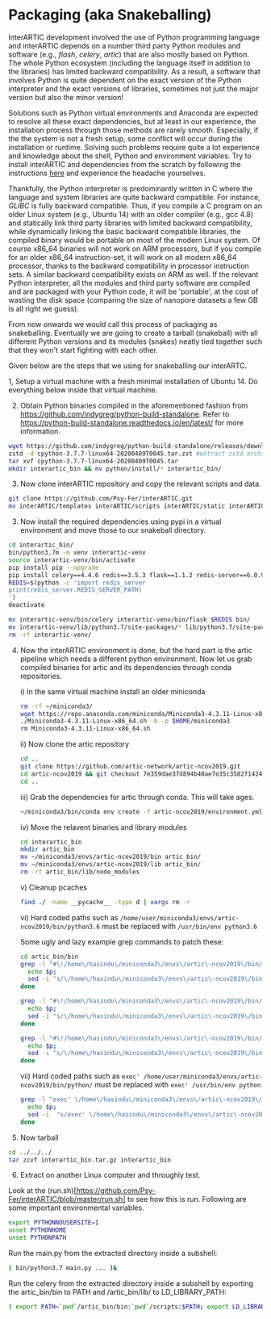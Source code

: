 
# Packaging (aka Snakeballing)

InterARTIC development involved the use of Python programming language and interARTIC depends on a number third party Python modules and software (e.g., *flash*, *celery*, *artic*) that are also mostly based on Python. The whole Python ecosystem (including the language itself in addition to the libraries) has limited backward compatibility. As a result, a software that involves Python is quite dependent on the exact version of the Python interpreter and the exact versions of libraries, sometimes not just the major version but also the minor version! 

Solutions such as Python virtual environments and Anaconda are expected to resolve all these exact dependencies, but at least in our experience, the installation process through those methods are rarely smooth. Especially, if the the system is not a fresh setup, some conflict will occur during the installation or runtime. Solving such problems require quite a lot experience and knowledge about the shell, Python and environment variables. Try to install interARTIC and dependencies from the scratch by following the instructions [here](https://psy-fer.github.io/interARTIC/installation) and experience the headache yourselves.

Thankfully, the Python interpreter is predominantly written in C where the language and system libraries are quite backward compatible. For instance, *GLIBC* is fully backward compatible. Thus, if you compile a C program on an older Linux system (e.g., Ubuntu 14) with an older compiler (e.g., gcc 4.8) and statically link third party libraries with limited backward compatibility, while dynamically linking the basic backward compatible libraries, the compiled binary would be portable on most of the modern Linux system. Of course x86_64 binaries will not work on ARM processors, but if you compile for an older x86_64 instruction-set, it will work on all modern x86_64 processor, thanks to the backward compatibility in processor instruction sets. A similar backward compatibility exists on ARM as well. If the relevant Python interpreter, all the modules and third party software are compiled and are packaged with your Python code, it will be 'portable', at the cost of wasting the disk space (comparing the size of nanopore datasets a few GB is all right we guess).

From now onwards we would call this process of packaging as snakeballing. Eventually we are going to create a tarball (snakeball) with all different Python versions and its modules (snakes) neatly tied together such that they won't start fighting with each other.

Given below are the steps that we using for snakeballing our interARTC.


1, Setup a virtual machine with a fresh minimal installation of Ubuntu 14. Do everything below inside that virtual machine.

2. Obtain Python binaries compiled in the aforementioned fashion from https://github.com/indygreg/python-build-standalone. Refer to https://python-build-standalone.readthedocs.io/en/latest/ for more information. 

```bash
wget https://github.com/indygreg/python-build-standalone/releases/download/20200408/cpython-3.7.7-linux64-20200409T0045.tar.zst #python 3.7 needed for interARTIC
zstd -d cpython-3.7.7-linux64-20200409T0045.tar.zst #extract zstd archive
tar xvf cpython-3.7.7-linux64-20200409T0045.tar
mkdir interartic_bin && mv python/install/* interartic_bin/
```

3. Now clone interARTIC repository and copy the relevant scripts and data.

```bash
git clone https://github.com/Psy-Fer/interARTIC.git
mv interARTIC/templates interARTIC/scripts interARTIC/static interARTIC/src interARTIC/primer-schemes interARTIC/run.sh interARTIC/main.py interARTIC/config.init interartic_bin/
```

3. Now install the required dependencies using pypi in a virtual environment and move those to our snakeball directory.

```bash
cd interartic_bin/
bin/python3.7m -m venv interartic-venv
source interartic-venv/bin/activate  
pip install pip --upgrade
pip install celery==4.4.6 redis==3.5.3 flask==1.1.2 redis-server==6.0.9 pandas==1.2.4
REDIS=$(python -c 'import redis_server
print(redis_server.REDIS_SERVER_PATH)
')
deactivate
```

```bash
mv interartic-venv/bin/celery interartic-venv/bin/flask $REDIS bin/
mv interartic-venv/lib/python3.7/site-packages/* lib/python3.7/site-packages/
rm -rf interartic-venv/
```

4. Now the interARTIC environment is done, but the hard part is the artic pipeline which needs a different python environment. Now let us grab compiled binaries for artic and its dependencies through conda repositories.

   i) In the same virtual machine install an older miniconda

    ```bash
    rm -rf ~/miniconda3/
    wget https://repo.anaconda.com/miniconda/Miniconda3-4.3.11-Linux-x86_64.sh
    ./Miniconda3-4.3.11-Linux-x86_64.sh -b -p $HOME/miniconda3
    rm Miniconda3-4.3.11-Linux-x86_64.sh
    ```

    ii) Now clone the artic repository
    ```bash
    cd ..
    git clone https://github.com/artic-network/artic-ncov2019.git
    cd artic-ncov2019 && git checkout 7e359dae37d894b40ae7e35c3582f14244ef4d36
    cd ..
    ```

    iii) Grab the dependencies for artic through conda. This will take ages.
    ```bash
    ~/miniconda3/bin/conda env create -f artic-ncov2019/environment.yml
    ```

    iv) Move the relavent binaries and library modules
    ```bash
    cd interartic_bin
    mkdir artic_bin
    mv ~/miniconda3/envs/artic-ncov2019/bin artic_bin/
    mv ~/miniconda3/envs/artic-ncov2019/lib artic_bin/
    rm -rf artic_bin/lib/node_modules
    ```

    v) Cleanup pcaches
    ```bash
    find ./ -name __pycache__ -type d | xargs rm -r
    ```

    vi) Hard coded paths such as `/home/user/miniconda3/envs/artic-ncov2019/bin/python3.6` must be replaced with `/usr/bin/env python3.6`

    Some ugly and lazy example grep commands to patch these:

    ```bash
    cd artic_bin/bin
    grep -l "#\!/home\/hasindu\/miniconda3\/envs\/artic\-ncov2019\/bin/python3.6" * | while read p; do 
      echo $p; 
      sed -i "s/\/home\/hasindu\/miniconda3\/envs\/artic\-ncov2019\/bin\/python3.6/\/usr\/bin\/env python3.6/g" $p;  
    done

    grep -l "#\!/home\/hasindu\/miniconda3\/envs\/artic\-ncov2019\/bin/python" * | while read p; do 
      echo $p; 
      sed -i "s/\/home\/hasindu\/miniconda3\/envs\/artic\-ncov2019\/bin\/python/\/usr\/bin\/env python/g" $p;  
    done

    grep -l "#\!/home\/hasindu\/miniconda3\/envs\/artic\-ncov2019\/bin/perl" * | while read p; do 
      echo $p; 
      sed -i "s/\/home\/hasindu\/miniconda3\/envs\/artic\-ncov2019\/bin\/perl/\/usr\/bin\/env perl/g" $p;  
    done
    ```

    vii) Hard coded paths such as `exec' /home/user/miniconda3/envs/artic-ncov2019/bin/python/` must be replaced with  `exec' /usr/bin/env python` 

    ```bash
    grep -l "exec' \/home\/hasindu\/miniconda3\/envs\/artic\-ncov2019\/bin/python" * | while read p; do 
      echo $p; 
      sed -i  "s/exec' \/home\/hasindu\/miniconda3\/envs\/artic\-ncov2019\/bin\/python/exec' \/usr\/bin\/env python/g" $p;  
    done
    ```

5) Now tarball

```bash
cd ../../../
tar zcvf interartic_bin.tar.gz interartic_bin
```

6) Extract on another Linux computer and throughly test.


Look at the (run.sh)[https://github.com/Psy-Fer/interARTIC/blob/master/run.sh] to see how this is run. Following are some important environmental variables.


```bash
export PYTHONNOUSERSITE=1
unset PYTHONHOME
unset PYTHONPATH
```

Run the main.py from the extracted directory inside a subshell:

```bash
( bin/python3.7 main.py ... )&
```

Run the celery from the extracted directory inside a subshell by exporting the artic_bin/bin to PATH and /artic_bin/lib/ to LD_LIBRARY_PATH:

```bash
( export PATH=`pwd`/artic_bin/bin:`pwd`/scripts:$PATH; export LD_LIBRARY_PATH=`pwd`/artic_bin/lib/:$LD_LIBRARY_PATH; bin/python3.7m bin/celery worker -A main.celery )&
```

